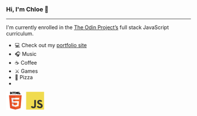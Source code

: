 ### Hi, I'm Chloe 👋
***
I'm currently enrolled in the [The Odin Project’s](https://www.theodinproject.com/paths/full-stack-javascript/courses/javascript) full stack JavaScript curriculum.
- 💻 Check out my [portfolio site](https://ghost-goblin.github.io/chloeurisohn)
- 🎧 Music 
- ☕ Coffee
- ⚔️ Games
- 🍕 Pizza
- 
<img src="https://raw.githubusercontent.com/devicons/devicon/master/icons/html5/html5-original-wordmark.svg" alt="HTML" width="50" />
<img src="https://raw.githubusercontent.com/devicons/devicon/master/icons/javascript/javascript-original.svg" alt="JavaScript" width="50" />
